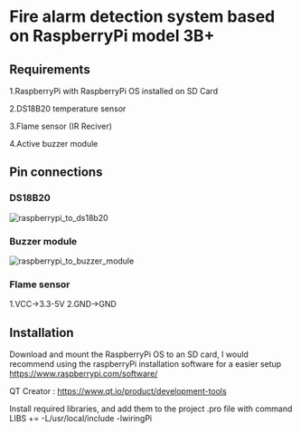# Fire alarm detection system based on RaspberryPi model 3B+ 

## Requirements 

1.RaspberryPi with RaspberryPi OS installed on SD Card

2.DS18B20 temperature sensor

3.Flame sensor (IR Reciver)

4.Active buzzer module 

## Pin connections

### DS18B20
![raspberrypi_to_ds18b20](https://github.com/alex64a/RACEL/assets/50616697/e938962d-e24c-41bf-ac3e-4af87cb9f721)

### Buzzer module
![raspberrypi_to_buzzer_module](https://github.com/alex64a/RACEL/assets/50616697/3015a027-ff1d-43da-bde8-b415cd239b6d)


### Flame sensor
1.VCC->3.3-5V
2.GND->GND

## Installation 

Download and mount the RaspberryPi OS to an SD card, I would recommend using the raspberryPi installation software for a easier setup
https://www.raspberrypi.com/software/

QT Creator : https://www.qt.io/product/development-tools

Install required libraries, and add them to the project .pro file with command LIBS += -L/usr/local/include -lwiringPi

